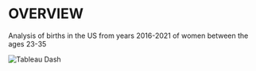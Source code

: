 # OVERVIEW
Analysis of births in the US from years 2016-2021 of women between the ages 23-35


![Tableau Dash]([[https://raw.githubusercontent.com/Descent098/ezcv/master/.github/logo.png](https://github.com/JBBrian/US-Births/blob/8e5c7d4f5ac3ecced23cf4728b3e68a8d87f24f3/DASH-SCREENSHOT.png)https://github.com/JBBrian/US-Births/blob/8e5c7d4f5ac3ecced23cf4728b3e68a8d87f24f3/DASH-SCREENSHOT.png](https://public.tableau.com/app/profile/brian.tapia/viz/USBirthsData/Dashboard1?publish=yes)https://public.tableau.com/app/profile/brian.tapia/viz/USBirthsData/Dashboard1?publish=yes)

